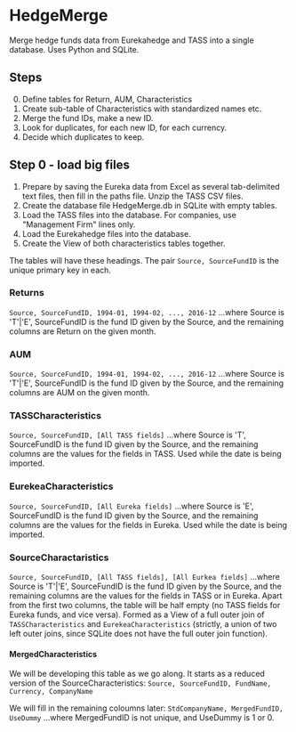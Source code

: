 # HedgeMerge
Merge hedge funds data from Eurekahedge and TASS into a single database. Uses Python and SQLite.

## Steps
0. Define tables for Return, AUM, Characteristics
1. Create sub-table of Characteristics with standardized names etc.
2. Merge the fund IDs, make a new ID.
3. Look for duplicates, for each new ID, for each currency.
4. Decide which duplicates to keep.

## Step 0 - load big files
1. Prepare by saving the Eureka data from Excel as several tab-delimited text files, then fill in the paths file. Unzip the TASS CSV files.
2. Create the database file HedgeMerge.db in SQLite with empty tables.
3. Load the TASS files into the database. For companies, use "Management Firm" lines only.
4. Load the Eurekahedge files into the database.
5. Create the View of both characteristics tables together.

The tables will have these headings. The pair `Source, SourceFundID` is the unique primary key in each.
### Returns
`Source, SourceFundID, 1994-01, 1994-02, ..., 2016-12`
...where Source is 'T'|'E', SourceFundID is the fund ID given by the Source, and the remaining columns are Return on the given month.

### AUM
`Source, SourceFundID, 1994-01, 1994-02, ..., 2016-12`
...where Source is 'T'|'E', SourceFundID is the fund ID given by the Source, and the remaining columns are AUM on the given month.

### TASSCharacteristics
`Source, SourceFundID, [All TASS fields]`
...where Source is 'T', SourceFundID is the fund ID given by the Source, and the remaining columns are the values for the fields in TASS. Used while the date is being imported.

### EurekeaCharacteristics
`Source, SourceFundID, [All Eureka fields]`
...where Source is 'E', SourceFundID is the fund ID given by the Source, and the remaining columns are the values for the fields in Eureka. Used while the date is being imported.

### SourceCharactaristics
`Source, SourceFundID, [All TASS fields], [All Eurkea fields]`
...where Source is 'T'|'E', SourceFundID is the fund ID given by the Source, and the remaining columns are the values for the fields in TASS or in Eureka. Apart from the first two columns, the table will be half empty (no TASS fields for Eureka funds, and vice versa). Formed as a View of a full outer join of  `TASSCharacteristics` and `EurekeaCharacteristics` (strictly, a union of two left outer joins, since SQLite does not have the full outer join function).

#### MergedCharacteristics
We will be developing this table as we go along. It starts as a reduced version of the SourceCharacteristics:
`Source, SourceFundID, FundName, Currency, CompanyName`

We will fill in the remaining coloumns later:
`StdCompanyName, MergedFundID, UseDummy`
...where MergedFundID is not unique, and UseDummy is 1 or 0.


